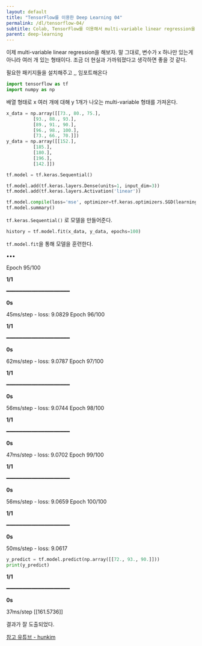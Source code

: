 ```yaml
---
layout: default
title: "TensorFlow를 이용한 Deep Learning 04"
permalink: /dl/tensorflow-04/
subtitle: Colab, TensorFlow를 이용해서 multi-variable linear regression을 해보자. 
parent: deep-learning
---
```



이제 multi-variable linear regression을 해보자. 말 그대로, 변수가 x 하나만 있는게 아니라 여러 개 있는 형태이다. 조금 더 현실과 가까워졌다고 생각하면 좋을 것 같다. 

필요한 패키지들을 설치해주고 ,, 임포트해온다 

```python
import tensorflow as tf
import numpy as np
```

배열 형태로 x 여러 개에 대해 y 1개가 나오는 multi-variable 형태를 가져온다. 

```python
x_data = np.array([[73., 80., 75.],
          [93., 88., 93.],
          [89., 91., 90.],
          [96., 98., 100.],
          [73., 66., 70.]])
y_data = np.array([[152.],
          [185.],
          [180.],
          [196.],
          [142.]])

tf.model = tf.keras.Sequential()

tf.model.add(tf.keras.layers.Dense(units=1, input_dim=3))
tf.model.add(tf.keras.layers.Activation('linear'))

tf.model.compile(loss='mse', optimizer=tf.keras.optimizers.SGD(learning_rate=1e-5))
tf.model.summary()
```

`tf.keras.Sequential()` 로 모델을 만들어준다. 

```python
history = tf.model.fit(x_data, y_data, epochs=100)
```

`tf.model.fit`을 통해 모델을 훈련한다.

•••

Epoch 95/100

**1/1**

━━━━━━━━━━━━━━━━━━━━

**0s**

45ms/step - loss: 9.0829
Epoch 96/100

**1/1**

━━━━━━━━━━━━━━━━━━━━

**0s**

62ms/step - loss: 9.0787
Epoch 97/100

**1/1**

━━━━━━━━━━━━━━━━━━━━

**0s**

56ms/step - loss: 9.0744
Epoch 98/100

**1/1**

━━━━━━━━━━━━━━━━━━━━

**0s**

47ms/step - loss: 9.0702
Epoch 99/100

**1/1**

━━━━━━━━━━━━━━━━━━━━

**0s**

56ms/step - loss: 9.0659
Epoch 100/100

**1/1**

━━━━━━━━━━━━━━━━━━━━

**0s**

50ms/step - loss: 9.0617

 

```python
y_predict = tf.model.predict(np.array([[72., 93., 90.]]))
print(y_predict)
```

**1/1**

━━━━━━━━━━━━━━━━━━━━

**0s**

37ms/step
[[161.5736]]

결과가 잘 도출되었다.





[참고 유튜브 - hunkim](https://www.youtube.com/watch?v=fZUV3xjoZSM)